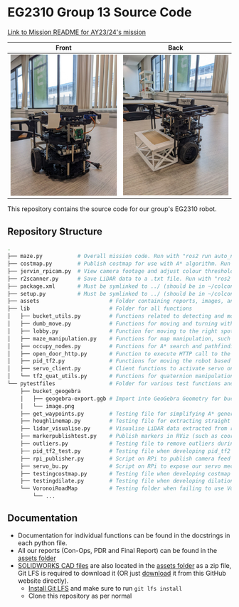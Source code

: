 # EG2310 Group 13 Source Code

[Link to Mission README for AY23/24's mission](https://github.com/edic-nus/EG2310/blob/83657e38a5a4b31f4596f709c2ed182f1c063cbf/docs/MIssion%20Readme.md)

Front | Back
:-------------------------:|:-------------------------:
!["Photo of the front of the robot"](./assets/robot_front.jpg "Front of robot") | !["Photo of the back of the robot"](./assets/robot_back.jpg "Back of robot")

This repository contains the source code for our group's EG2310 robot. 

## Repository Structure
```bash
.
├── maze.py           # Overall mission code. Run with "ros2 run auto_nav maze"
├── costmap.py        # Publish costmap for use with A* algorithm. Run with "ros2 run auto_nav costmap"
├── jervin_rpicam.py  # View camera footage and adjust colour threshold. Run with "ros2 run auto_nav jervin_rpicam"
├── r2scanner.py      # Save LiDAR data to a .txt file. Run with "ros2 run auto_nav r2scanner"
├── package.xml       # Must be symlinked to ../ (should be in ~/colcon_ws/src/auto_nav/package.xml)
├── setup.py          # Must be symlinked to ../ (should be in ~/colcon_ws/src/auto_nav/setup.py)
├── assets                      # Folder containing reports, images, and other assets
├── lib                         # Folder for all functions
│   ├── bucket_utils.py         # Functions related to detecting and moving to bucket
│   ├── dumb_move.py            # Functions for moving and turning without relying on tf / SLAM data
│   ├── lobby.py                # Function for moving to the right spot in the lobby, before turning to the doors
│   ├── maze_manipulation.py    # Functions for map manipulation, such as costmap inflation
│   ├── occupy_nodes.py         # Functions for A* search and pathfinding
│   ├── open_door_http.py       # Function to execute HTTP call to the elevator server
│   ├── pid_tf2.py              # Functions for moving the robot based on SLAM TF data
│   ├── servo_client.py         # Client functions to activate servo on the robot
│   └── tf2_quat_utils.py       # Functions for quaternion manipulation
└── pytestfiles                 # Folder for various test functions and scripts
    ├── bucket_geogebra
    │   ├── geogebra-export.ggb # Import into GeoGebra Geometry for bucket detection math
    │   └── image.png
    ├── get_waypoints.py        # Testing file for simplifying A* generated path into straight line segments
    ├── houghlinemap.py         # Testing file for extracting straight line from generated path via hough line transform
    ├── lidar_visualise.py      # Visualise LiDAR data extracted from r2scanner
    ├── markerpublishtest.py    # Publish markers in RViz (such as coordinates from from get_waypoints)
    ├── outliers.py             # Testing file to remove outliers during bucket detection
    ├── pid_tf2_test.py         # Testing file when developing pid_tf2 move functions
    ├── rpi_publisher.py        # Script on RPi to publish camera feed to ROS2 topic
    ├── servo_bu.py             # Script on RPi to expose our servo mechanism as a ROS2 service
    ├── testingcostmap.py       # Testing file when developing costmap functions
    ├── testingdilate.py        # Testing file when developing dilation functions
    └── VoronoiRoadMap          # Testing folder when failing to use Voronoi generated paths
        └── ...
```

## Documentation
- Documentation for individual functions can be found in the docstrings in each python file.
- All our reports (Con-Ops, PDR and Final Report) can be found in the [assets folder](/assets/)
- [SOLIDWORKS CAD files](/assets/SOLIDWORKS_Robot_Assembly.zip) are also located in the [assets folder](/assets/) as a zip file, Git LFS is required to download it (OR just [download](https://github.com/limjh16/eg2310-grp13/raw/main/assets/SOLIDWORKS_Robot_Assembly.zip) it from this GitHub website directly).
  - [Install Git LFS](https://github.com/git-lfs/git-lfs/wiki/Installation) and make sure to run `git lfs install`
  - Clone this repository as per normal
